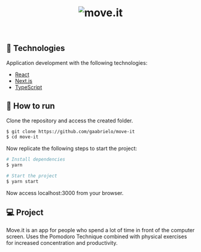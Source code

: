 <h1 align="center">
    <img alt="move.it" title="move.it" src="https://user-images.githubusercontent.com/71290629/133373310-0bbea12d-1a21-453e-a7f7-e111a93f7470.png" />
    
</h1>

<br>

## 🧪 Technologies

Application development with the following technologies:

- [React](https://reactjs.org)
- [Next.js](https://nextjs.org/)
- [TypeScript](https://www.typescriptlang.org/)

## 🚀 How to run

Clone the repository and access the created folder.

```bash
$ git clone https://github.com/gaabrielo/move-it
$ cd move-it
```

Now replicate the following steps to start the project:
```bash
# Install dependencies
$ yarn

# Start the project
$ yarn start
```
Now access localhost:3000 from your browser.

## 💻 Project

Move.it is an app for people who spend a lot of time in front of the computer screen. Uses the Pomodoro Technique combined with physical exercises for increased concentration and productivity.
